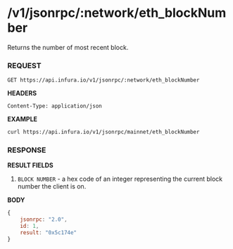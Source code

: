 # /v1/jsonrpc/:network/eth_blockNumber

Returns the number of most recent block.

### REQUEST

`GET https://api.infura.io/v1/jsonrpc/:network/eth_blockNumber`

**HEADERS**

`Content-Type: application/json`

**EXAMPLE**
```bash
curl https://api.infura.io/v1/jsonrpc/mainnet/eth_blockNumber
```

### RESPONSE

**RESULT FIELDS**
1. `BLOCK NUMBER` - a hex code of an integer representing the current block number the client is on.

**BODY**

```js
{
    jsonrpc: "2.0",
    id: 1,
    result: "0x5c174e"
}
```
